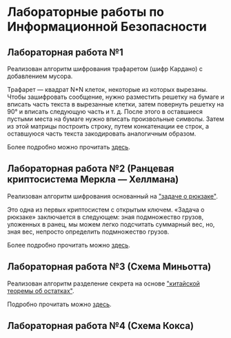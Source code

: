# Лабораторные работы по Информационной Безопасности

## Лабораторная работа №1
Реализован алгоритм шифрования трафаретом (шифр Кардано) с добавлением мусора.

Трафарет — квадрат N*N клеток, некоторые из которых вырезаны. Чтобы зашифровать сообщение, нужно разместить решетку на бумаге и вписать часть текста в вырезанные клетки, затем повернуть решетку на 90° и вписать следующую часть и т. д. После этого в оставшиеся пустыми места на бумаге нужно вписать произвольные символы. Затем из этой матрицы построить строку, путем конкатенации ее строк, а оставшуюся часть текста закодировать аналогичным образом.  

Более подробно можно прочитать [здесь](https://ru.wikipedia.org/wiki/Решётка_Кардано).

## Лабораторная работа №2 (Ранцевая криптосистема Меркла — Хеллмана)
Реализован алгоритм шифрования основанный на ["задаче о рюкзаке"](https://ru.wikipedia.org/wiki/Задача_о_ранце).

Это одна из первых криптосистем с открытым ключем. «Задача о рюкзаке» заключается в следующем: зная подмножество грузов, уложенных в ранец, мы можем легко подсчитать суммарный вес, но, зная вес, непросто определить подмножество грузов.  

Более подробно прочитать можно [здесь](https://ru.wikipedia.org/wiki/Ранцевая_криптосистема_Меркла_—_Хеллмана).

## Лабораторная работа №3 (Схема Миньотта)
Реализован алгоритм разделение секрета на основе ["китайской теоремы об остатках"](https://ru.wikipedia.org/wiki/Китайская_теорема_об_остатках).

Подробно прочитать можно [здесь](https://ru.wikipedia.org/wiki/Схема_Миньотта).

## Лабораторная работа №4 (Схема Кокса)

